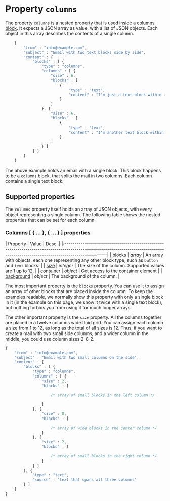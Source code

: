 # Property `columns`

The property `columns` is a nested property that is used inside a 
[columns block](copernica-docs:ResponsiveEmail/json/block-columns). It expects
a JSON array as value, with a list of JSON objects. Each object in this array 
describes the contents of a single column.

```javascript
    {
        "from" : "info@example.com",
        "subject" : "Email with two text blocks side by side",
        "content" : {
            "blocks" : [ {
                "type" : "columns",
                "columns" : [ {
                    "size" : 6,
                    "blocks" : [
                        {
                            "type" : "text",
                            "content" : "I'm just a text block within a column."
                        }
                    ]
                }, {
                    "size" : 6,
                    "blocks" : [
                        {
                            "type" : "text",
                            "content" : "I'm another text block within a column, I'm next to the other text block."
                        }
                    ]
                } ]
            } ]
        }
    }
```

The above example holds an email with a single block. This block happens to be a 
`columns` block, that splits the mail in two columns. Each column contains a single 
text block.

## Supported properties

The `columns` property itself holds an array of JSON objects, with every object 
representing a single column. The following table shows the nested properties 
that can be set for each column.

### Columns [ { ... }, { ... } ] properties

| Property | Value | Desc.                                                                                                                                                         |
|:---------------------------------------------------------------------------------------------------------------------------------------------------------------------------------|
| [blocks](copernica-docs:ResponsiveEmail/json/property-blocks) | _array_ | An array with objects, each one representing any other block type, such as `button` and `text` blocks. |
| [size](copernica-docs:ResponsiveEmail/json/property-size) | _integer_ | The size of the column. Supported values are 1 up to 12.                                                 |
| [container](copernica-docs:ResponsiveEmail/json/property-container) | _object_ | Get access to the container element                                                             |
| [background](copernica-docs:ResponsiveEmail/json/property-background) | _object_ | The background of the column.                                                                 |

The most important property is the [`blocks`](copernica-docs:ResponsiveEmail/json/property-blocks)
property. You can use it to assign an array of other blocks that are placed inside 
the column. To keep the examples readable, we normally show this property with 
only a single block in it (in the example on this page, we show it twice with 
a single text block), but nothing forbids you from using it for much longer arrays.

The other important property is the `size` property. All the columns together
are placed in a twelve columns wide fluid grid. You can assign each column a size 
from 1 to 12, as long as the total of all sizes is 12. Thus, if you want to 
create a mail with two small side columns, and a wider column in the middle, you 
could use column sizes 2-8-2.

```javascript
{
    "from" : "info@example.com",
    "subject" : "Email with two small columns on the side",
    "content" : {
        "blocks" : [ {
            "type" : "columns",
            "columns" : [ {
                "size" : 2,
                "blocks" : [
                
                    /* array of small blocks in the left column */
                
                ]
            }, {
                "size" : 8,
                "blocks" : [
                
                    /* array of wide blocks in the center column */
                ]
            }, {
                "size" : 2,
                "blocks" : [
                
                    /* array of small blocks in the right column */
                ]
            } ]
        }, {
            "type" : "text",
            "source" : "text that spans all three columns"
        } ]
    }
}
```
